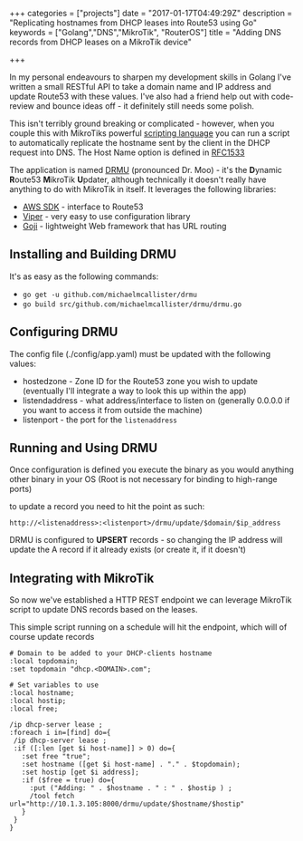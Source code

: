 +++
categories = ["projects"]
date = "2017-01-17T04:49:29Z"
description = "Replicating hostnames from DHCP leases into Route53 using Go"
keywords = ["Golang","DNS","MikroTik", "RouterOS"]
title = "Adding DNS records from DHCP leases on a MikroTik device"

+++

In my personal endeavours to sharpen my development skills in Golang I've written a small RESTful API to take a domain name and IP address and update Route53 with these values. I've also had a friend help out with code-review and bounce ideas off - it definitely still needs some polish.

This isn't terribly ground breaking or complicated - however, when you couple this with MikroTiks powerful [scripting language](http://wiki.mikrotik.com/wiki/Manual:Scripting) you can run a script to automatically replicate the hostname sent by the client in the DHCP request into DNS. The Host Name option is defined in [RFC1533](https://tools.ietf.org/html/rfc1533#section-3.14)

The application is named [DRMU](https://github.com/michaelmcallister/drmu) (pronounced Dr. Moo) - it's the **D**ynamic **R**oute53 **M**ikroTik **U**pdater, although technically it doesn't really have anything to do with MikroTik in itself. It leverages the following libraries:

* [AWS SDK](https://aws.amazon.com/sdk-for-go/) - interface to Route53
* [Viper](https://github.com/spf13/viper) - very easy to use configuration library
* [Goji](https://github.com/goji/goji) - lightweight Web framework that has URL routing

## Installing and Building DRMU

It's as easy as the following commands:

* ```go get -u github.com/michaelmcallister/drmu```
* ```go build src/github.com/michaelmcallister/drmu/drmu.go```


## Configuring DRMU

The config file (./config/app.yaml) must be updated with the following values:
* hostedzone - Zone ID for the Route53 zone you wish to update (eventually I'll integrate a way to look this up within the app)
* listendaddress - what address/interface to listen on (generally 0.0.0.0 if you want to access it from outside the machine)
* listenport - the port for the ```listenaddress```

## Running and Using DRMU

Once configuration is defined you execute the binary as you would anything other binary in your OS (Root is not necessary for binding to high-range ports)

to update a record you need to hit the point as such:

```http://<listenaddress>:<listenport>/drmu/update/$domain/$ip_address```

DRMU is configured to **UPSERT** records - so changing the IP address will update the A record if it already exists (or create it, if it doesn't)

## Integrating with MikroTik

So now we've established a HTTP REST endpoint we can leverage MikroTik script to update DNS records based on the leases.

This simple script running on a schedule will hit the endpoint, which will of course update records

```
# Domain to be added to your DHCP-clients hostname
:local topdomain;
:set topdomain "dhcp.<DOMAIN>.com";

# Set variables to use
:local hostname;
:local hostip;
:local free;

/ip dhcp-server lease ;
:foreach i in=[find] do={
 /ip dhcp-server lease ;
 :if ([:len [get $i host-name]] > 0) do={
   :set free "true";
   :set hostname ([get $i host-name] . "." . $topdomain);
   :set hostip [get $i address];
   :if ($free = true) do={
     :put ("Adding: " . $hostname . " : " . $hostip ) ;
     /tool fetch url="http://10.1.3.105:8000/drmu/update/$hostname/$hostip"
   }
 }
}
``` 
